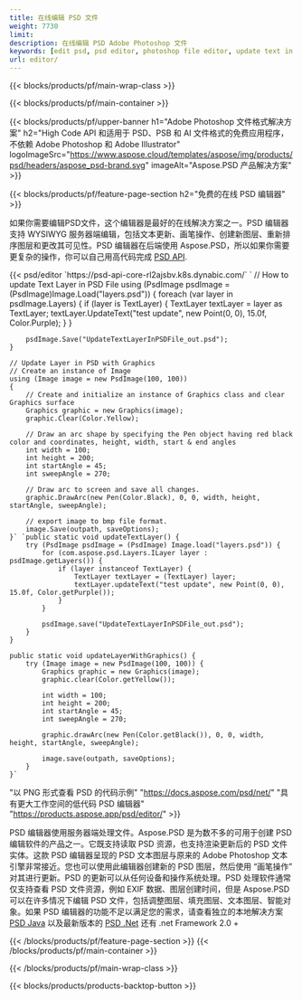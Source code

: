 ```yaml
---
title: 在线编辑 PSD 文件
weight: 7730
limit: 
description: 在线编辑 PSD Adobe Photoshop 文件
keywords: [edit psd, psd editor, photoshop file editor, update text in psd, update psd]
url: editor/
---
```


{{< blocks/products/pf/main-wrap-class >}}


{{< blocks/products/pf/main-container >}}

{{< blocks/products/pf/upper-banner h1="Adobe Photoshop 文件格式解决方案" h2="High Code API 和适用于 PSD、PSB 和 AI 文件格式的免费应用程序，不依赖 Adobe Photoshop 和 Adobe Illustrator" logoImageSrc="https://www.aspose.cloud/templates/aspose/img/products/psd/headers/aspose_psd-brand.svg" imageAlt="Aspose.PSD 产品解决方案" >}}

{{< blocks/products/pf/feature-page-section h2="免费的在线 PSD 编辑器" >}}
<p>如果你需要编辑PSD文件，这个编辑器是最好的在线解决方案之一。PSD 编辑器支持 WYSIWYG 服务器端编辑，包括文本更新、画笔操作、创建新图层、重新排序图层和更改其可见性。PSD 编辑器在后端使用 Aspose.PSD，所以如果你需要更复杂的操作，你可以自己用高代码完成 <a href="/psd/{{< lang-code >}}">PSD API</a>.</p>
{{< psd/editor `https://psd-api-core-rl2ajsbv.k8s.dynabic.com/` 
`	// How to update Text Layer in PSD File
	using (PsdImage psdImage = (PsdImage)Image.Load("layers.psd"))
  	{
		foreach (var layer in psdImage.Layers)
		{
			if (layer is TextLayer)
			{
				TextLayer textLayer = layer as TextLayer;
				textLayer.UpdateText("test update", new Point(0, 0), 15.0f, Color.Purple);
			}
		}

		psdImage.Save("UpdateTextLayerInPSDFile_out.psd");
	}
	
	// Update Layer in PSD with Graphics
	// Create an instance of Image
	using (Image image = new PsdImage(100, 100))
	{
		// Create and initialize an instance of Graphics class and clear Graphics surface
		Graphics graphic = new Graphics(image);
		graphic.Clear(Color.Yellow);

		// Draw an arc shape by specifying the Pen object having red black color and coordinates, height, width, start & end angles                 
		int width = 100;
		int height = 200;
		int startAngle = 45;
		int sweepAngle = 270;

		// Draw arc to screen and save all changes.
		graphic.DrawArc(new Pen(Color.Black), 0, 0, width, height, startAngle, sweepAngle);

		// export image to bmp file format.
		image.Save(outpath, saveOptions);
	}` `public static void updateTextLayer() {
        try (PsdImage psdImage = (PsdImage) Image.load("layers.psd")) {
            for (com.aspose.psd.Layers.ILayer layer : psdImage.getLayers()) {
                if (layer instanceof TextLayer) {
                    TextLayer textLayer = (TextLayer) layer;
                    textLayer.updateText("test update", new Point(0, 0), 15.0f, Color.getPurple());
                }
            }

            psdImage.save("UpdateTextLayerInPSDFile_out.psd");
        }
    }

    public static void updateLayerWithGraphics() {
        try (Image image = new PsdImage(100, 100)) {
            Graphics graphic = new Graphics(image);
            graphic.clear(Color.getYellow());

            int width = 100;
            int height = 200;
            int startAngle = 45;
            int sweepAngle = 270;

            graphic.drawArc(new Pen(Color.getBlack()), 0, 0, width, height, startAngle, sweepAngle);

            image.save(outpath, saveOptions);
        }
    }` 
"以 PNG 形式查看 PSD 的代码示例"  "https://docs.aspose.com/psd/net/" 
"具有更大工作空间的低代码 PSD 编辑器" "https://products.aspose.app/psd/editor/" >}}
<p>PSD 编辑器使用服务器端处理文件。Aspose.PSD 是为数不多的可用于创建 PSD 编辑软件的产品之一。它既支持读取 PSD 资源，也支持渲染更新后的 PSD 文件实体。这款 PSD 编辑器呈现的 PSD 文本图层与原来的 Adobe Photoshop 文本引擎非常接近。您也可以使用此编辑器创建新的 PSD 图层，然后使用 “画笔操作” 对其进行更新。PSD 的更新可以从任何设备和操作系统处理。PSD 处理软件通常仅支持查看 PSD 文件资源，例如 EXIF 数据、图层创建时间，但是 Aspose.PSD 可以在许多情况下编辑 PSD 文件，包括调整图层、填充图层、文本图层、智能对象。如果 PSD 编辑器的功能不足以满足您的需求，请查看独立的本地解决方案 <a href="/psd/{{< lang-code >}}java">PSD Java</a> 以及最新版本的 <a href="/psd/{{< lang-code >}}net">PSD .Net</a> 还有 .net Framework 2.0 +</p>

{{< /blocks/products/pf/feature-page-section >}}
{{< /blocks/products/pf/main-container >}}


{{< /blocks/products/pf/main-wrap-class >}}

{{< blocks/products/products-backtop-button >}}

